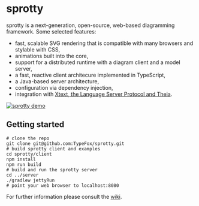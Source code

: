 # sprotty
sprotty is a next-generation, open-source, web-based diagramming framework. Some selected features:

* fast, scalable SVG rendering that is compatible with many browsers and stylable with CSS,
* animations built into the core,
* support for a distributed runtime with a diagram client and a model server,
* a fast, reactive client architecure implemented in TypeScript,
* a Java-based server architecture,
* configuration via dependency injection,
* integration with [Xtext, the Language Server Protocol and Theia](https://github.com/TypeFox/theia-sprotty-example).

[![sprotty demo](https://raw.githubusercontent.com/wiki/TypeFox/sprotty/sprotty_demo_screenshot.png?token=AAXDmPP3Y9TbeMv3_DGb6f_BSZ8uwsgBks5ZQYZ1wA%3D%3D)](http://www.youtube.com/watch?v=IydM4l7WFKk "sprotty demo")

## Getting started

```
# clone the repo
git clone git@github.com:TypeFox/sprotty.git
# build sprotty client and examples
cd sprotty/client
npm install
npm run build
# build and run the sprotty server
cd ../server
./gradlew jettyRun 
# point your web browser to localhost:8080
```

For further information please consult the [wiki](https://github.com/TypeFox/sprotty/wiki).
